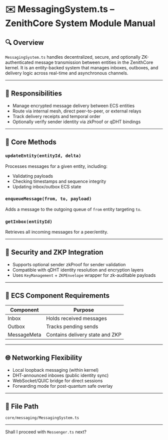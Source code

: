 
# ✉️ MessagingSystem.ts – ZenithCore System Module Manual

## 🔍 Overview

`MessagingSystem.ts` handles decentralized, secure, and optionally ZK-authenticated message transmission between entities in the ZenithCore kernel. It is an entity-backed system that manages inboxes, outboxes, and delivery logic across real-time and asynchronous channels.

---

## 🎯 Responsibilities

- Manage encrypted message delivery between ECS entities
- Route via internal mesh, direct peer-to-peer, or external relays
- Track delivery receipts and temporal order
- Optionally verify sender identity via zkProof or qDHT bindings

---

## 🧠 Core Methods

### `updateEntity(entityId, delta)`
Processes messages for a given entity, including:
- Validating payloads
- Checking timestamps and sequence integrity
- Updating inbox/outbox ECS state

### `enqueueMessage(from, to, payload)`
Adds a message to the outgoing queue of `from` entity targeting `to`.

### `getInbox(entityId)`
Retrieves all incoming messages for a peer/entity.

---

## 🔐 Security and ZKP Integration

- Supports optional sender zkProof for sender validation
- Compatible with qDHT identity resolution and encryption layers
- Uses `KeyManagement` + `ZKPEnvelope` wrapper for zk-auditable payloads

---

## 🔗 ECS Component Requirements

| Component    | Purpose                         |
|--------------|----------------------------------|
| Inbox        | Holds received messages          |
| Outbox       | Tracks pending sends             |
| MessageMeta  | Contains delivery state and ZKP  |

---

## 🌐 Networking Flexibility

- Local loopback messaging (within kernel)
- DHT-announced inboxes (public identity sync)
- WebSocket/QUIC bridge for direct sessions
- Forwarding mode for post-quantum safe overlay

---

## 📁 File Path

```
core/messaging/MessagingSystem.ts
```

---

Shall I proceed with `Messenger.ts` next?
